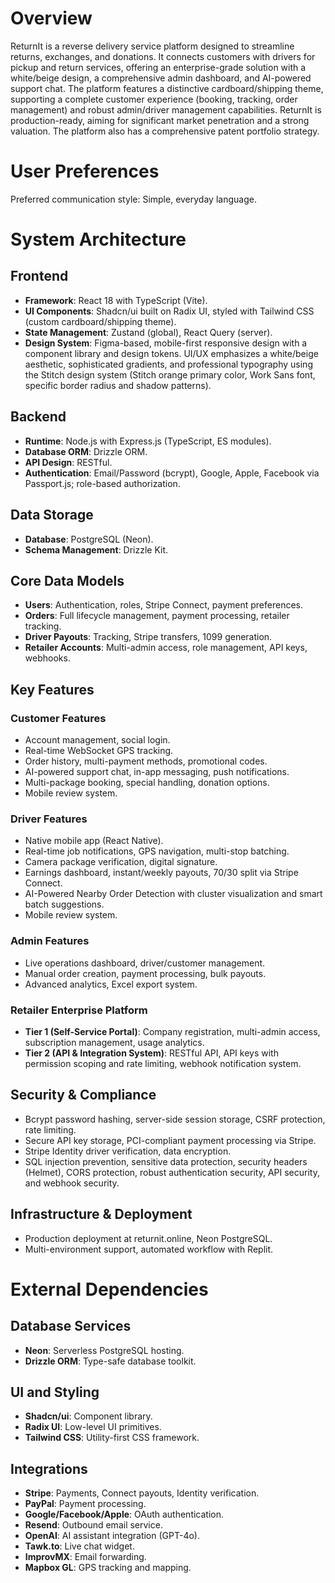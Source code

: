 # Overview

ReturnIt is a reverse delivery service platform designed to streamline returns, exchanges, and donations. It connects customers with drivers for pickup and return services, offering an enterprise-grade solution with a white/beige design, a comprehensive admin dashboard, and AI-powered support chat. The platform features a distinctive cardboard/shipping theme, supporting a complete customer experience (booking, tracking, order management) and robust admin/driver management capabilities. ReturnIt is production-ready, aiming for significant market penetration and a strong valuation. The platform also has a comprehensive patent portfolio strategy.

# User Preferences

Preferred communication style: Simple, everyday language.

# System Architecture

## Frontend
- **Framework**: React 18 with TypeScript (Vite).
- **UI Components**: Shadcn/ui built on Radix UI, styled with Tailwind CSS (custom cardboard/shipping theme).
- **State Management**: Zustand (global), React Query (server).
- **Design System**: Figma-based, mobile-first responsive design with a component library and design tokens. UI/UX emphasizes a white/beige aesthetic, sophisticated gradients, and professional typography using the Stitch design system (Stitch orange primary color, Work Sans font, specific border radius and shadow patterns).

## Backend
- **Runtime**: Node.js with Express.js (TypeScript, ES modules).
- **Database ORM**: Drizzle ORM.
- **API Design**: RESTful.
- **Authentication**: Email/Password (bcrypt), Google, Apple, Facebook via Passport.js; role-based authorization.

## Data Storage
- **Database**: PostgreSQL (Neon).
- **Schema Management**: Drizzle Kit.

## Core Data Models
- **Users**: Authentication, roles, Stripe Connect, payment preferences.
- **Orders**: Full lifecycle management, payment processing, retailer tracking.
- **Driver Payouts**: Tracking, Stripe transfers, 1099 generation.
- **Retailer Accounts**: Multi-admin access, role management, API keys, webhooks.

## Key Features

### Customer Features
- Account management, social login.
- Real-time WebSocket GPS tracking.
- Order history, multi-payment methods, promotional codes.
- AI-powered support chat, in-app messaging, push notifications.
- Multi-package booking, special handling, donation options.
- Mobile review system.

### Driver Features
- Native mobile app (React Native).
- Real-time job notifications, GPS navigation, multi-stop batching.
- Camera package verification, digital signature.
- Earnings dashboard, instant/weekly payouts, 70/30 split via Stripe Connect.
- AI-Powered Nearby Order Detection with cluster visualization and smart batch suggestions.
- Mobile review system.

### Admin Features
- Live operations dashboard, driver/customer management.
- Manual order creation, payment processing, bulk payouts.
- Advanced analytics, Excel export system.

### Retailer Enterprise Platform
- **Tier 1 (Self-Service Portal)**: Company registration, multi-admin access, subscription management, usage analytics.
- **Tier 2 (API & Integration System)**: RESTful API, API keys with permission scoping and rate limiting, webhook notification system.

## Security & Compliance
- Bcrypt password hashing, server-side session storage, CSRF protection, rate limiting.
- Secure API key storage, PCI-compliant payment processing via Stripe.
- Stripe Identity driver verification, data encryption.
- SQL injection prevention, sensitive data protection, security headers (Helmet), CORS protection, robust authentication security, API security, and webhook security.

## Infrastructure & Deployment
- Production deployment at returnit.online, Neon PostgreSQL.
- Multi-environment support, automated workflow with Replit.

# External Dependencies

## Database Services
- **Neon**: Serverless PostgreSQL hosting.
- **Drizzle ORM**: Type-safe database toolkit.

## UI and Styling
- **Shadcn/ui**: Component library.
- **Radix UI**: Low-level UI primitives.
- **Tailwind CSS**: Utility-first CSS framework.

## Integrations
- **Stripe**: Payments, Connect payouts, Identity verification.
- **PayPal**: Payment processing.
- **Google/Facebook/Apple**: OAuth authentication.
- **Resend**: Outbound email service.
- **OpenAI**: AI assistant integration (GPT-4o).
- **Tawk.to**: Live chat widget.
- **ImprovMX**: Email forwarding.
- **Mapbox GL**: GPS tracking and mapping.